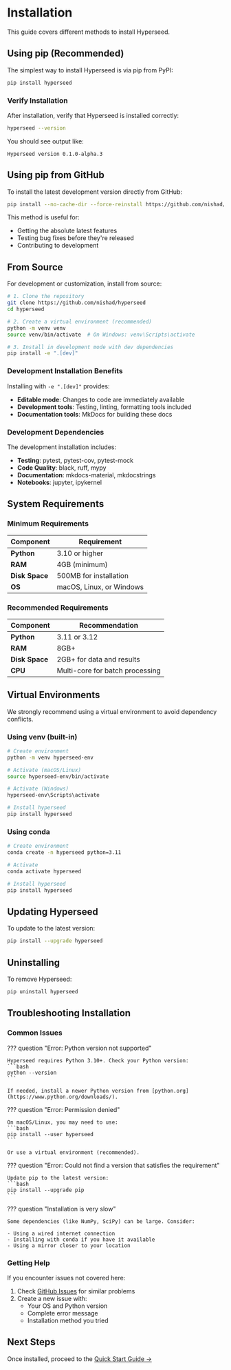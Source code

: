 # Installation

This guide covers different methods to install Hyperseed.

## Using pip (Recommended)

The simplest way to install Hyperseed is via pip from PyPI:

```bash
pip install hyperseed
```

### Verify Installation

After installation, verify that Hyperseed is installed correctly:

```bash
hyperseed --version
```

You should see output like:
```
Hyperseed version 0.1.0-alpha.3
```

## Using pip from GitHub

To install the latest development version directly from GitHub:

```bash
pip install --no-cache-dir --force-reinstall https://github.com/nishad/hyperseed/archive/main.zip
```

This method is useful for:
- Getting the absolute latest features
- Testing bug fixes before they're released
- Contributing to development

## From Source

For development or customization, install from source:

```bash
# 1. Clone the repository
git clone https://github.com/nishad/hyperseed
cd hyperseed

# 2. Create a virtual environment (recommended)
python -m venv venv
source venv/bin/activate  # On Windows: venv\Scripts\activate

# 3. Install in development mode with dev dependencies
pip install -e ".[dev]"
```

### Development Installation Benefits

Installing with `-e ".[dev]"` provides:

- **Editable mode**: Changes to code are immediately available
- **Development tools**: Testing, linting, formatting tools included
- **Documentation tools**: MkDocs for building these docs

### Development Dependencies

The development installation includes:

- **Testing**: pytest, pytest-cov, pytest-mock
- **Code Quality**: black, ruff, mypy
- **Documentation**: mkdocs-material, mkdocstrings
- **Notebooks**: jupyter, ipykernel

## System Requirements

### Minimum Requirements

| Component | Requirement |
|-----------|------------|
| **Python** | 3.10 or higher |
| **RAM** | 4GB (minimum) |
| **Disk Space** | 500MB for installation |
| **OS** | macOS, Linux, or Windows |

### Recommended Requirements

| Component | Recommendation |
|-----------|---------------|
| **Python** | 3.11 or 3.12 |
| **RAM** | 8GB+ |
| **Disk Space** | 2GB+ for data and results |
| **CPU** | Multi-core for batch processing |

## Virtual Environments

We strongly recommend using a virtual environment to avoid dependency conflicts.

### Using venv (built-in)

```bash
# Create environment
python -m venv hyperseed-env

# Activate (macOS/Linux)
source hyperseed-env/bin/activate

# Activate (Windows)
hyperseed-env\Scripts\activate

# Install hyperseed
pip install hyperseed
```

### Using conda

```bash
# Create environment
conda create -n hyperseed python=3.11

# Activate
conda activate hyperseed

# Install hyperseed
pip install hyperseed
```

## Updating Hyperseed

To update to the latest version:

```bash
pip install --upgrade hyperseed
```

## Uninstalling

To remove Hyperseed:

```bash
pip uninstall hyperseed
```

## Troubleshooting Installation

### Common Issues

??? question "Error: Python version not supported"

    Hyperseed requires Python 3.10+. Check your Python version:
    ```bash
    python --version
    ```

    If needed, install a newer Python version from [python.org](https://www.python.org/downloads/).

??? question "Error: Permission denied"

    On macOS/Linux, you may need to use:
    ```bash
    pip install --user hyperseed
    ```

    Or use a virtual environment (recommended).

??? question "Error: Could not find a version that satisfies the requirement"

    Update pip to the latest version:
    ```bash
    pip install --upgrade pip
    ```

??? question "Installation is very slow"

    Some dependencies (like NumPy, SciPy) can be large. Consider:

    - Using a wired internet connection
    - Installing with conda if you have it available
    - Using a mirror closer to your location

### Getting Help

If you encounter issues not covered here:

1. Check [GitHub Issues](https://github.com/nishad/hyperseed/issues) for similar problems
2. Create a new issue with:
    - Your OS and Python version
    - Complete error message
    - Installation method you tried

## Next Steps

Once installed, proceed to the [Quick Start Guide →](quick-start.md)
